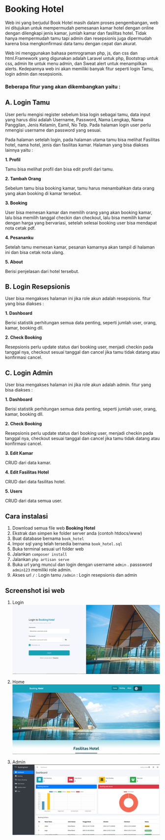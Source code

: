 # **Booking Hotel**

Web ini yang berjudul Book Hotel masih dalam proses pengembangan, web ini ditujukan untuk mempermudah pemesanan kamar hotel dengan online dengan dilengkapi jenis kamar, jumlah kamar dan fasilitas hotel. Tidak hanya mempermudah tamu tapi admin dan resepsionis juga dipermudah karena bisa mengkonfirmasi data tamu dengan cepat dan akurat.

Web ini menggunakan bahasa pemrograman php, js, dan css dan html.Framework yang digunakan adalah Laravel untuk php, Bootstrap untuk css, admin lte untuk menu admin, dan Sweat alert untuk menampilkan alerts. Kedepannya web ini akan memiliki banyak fitur seperti login Tamu, login admin dan resepsionis.

### **Beberapa fitur yang akan dikembangkan yaitu :**

## **A. Login Tamu**

User perlu mengisi register sebelum bisa login sebagai tamu, data input yang harus diisi adalah Username, Password, Nama Lengkap, Nama Panggilan, Jenis Kelamin, Eamil, No Telp. Pada halaman login user perlu nmengisi username dan password yang sesuai.

Pada halaman setelah login, pada halaman utama tamu bisa melihat Fasilitas hotel, nama hotel, jenis dan fasilitas kamar. Halaman yang bisa diakses lainnya yaitu :

**1. Profil**

Tamu bisa melihat profil dan bisa edit profil dari tamu.

**2. Tambah Orang**

Sebelum tamu bisa booking kamar, tamu harus menambahkan data orang yang akan booking di kamar tersebut.

**3. Booking**

User bisa memesan kamar dan memilih orang yang akan booking kamar, lalu bisa memilih tanggal checkin dan checkout, lalu bisa memilih kamar dengan harga yang bervariasi, setelah selesai booking user bisa mendapat nota cetak pdf.

**4. Pesananku**

Setelah tamu memesan kamar, pesanan kamarnya akan tampil di halaman ini dan bisa cetak nota ulang.

**5. About**

Berisi penjelasan dari hotel tersebut.

  
  

## **B. Login Resepsionis**

User bisa mengakses halaman ini jika role akun adalah resepsionis. fitur yang bisa diakses :

**1. Dashboard**

Berisi statistik perhitungan semua data penting, seperti jumlah user, orang, kamar, booking dll.

**2. Check Booking**

Resepsionis perlu update status dari booking user, menjadi checkin pada tanggal nya, checkout sesuai tanggal dan cancel jika tamu tidak datang atau konfirmasi cancel.

  
  

## **C. Login Admin**

User bisa mengakses halaman ini jika role akun adalah admin. fitur yang bisa diakses :

**1. Dashboard**

Berisi statistik perhitungan semua data penting, seperti jumlah user, orang, kamar, booking dll.

**2. Check Booking**

Resepsionis perlu update status dari booking user, menjadi checkin pada tanggal nya, checkout sesuai tanggal dan cancel jika tamu tidak datang atau konfirmasi cancel.

**3. Edit Kamar**

CRUD dari data kamar.

**4. Edit Fasilitas Hotel**

CRUD dari data fasilitas hotel.

**5. Users**

CRUD dari data semua user.
  

## **Cara instalasi**

1. Download semua file web **Booking Hotel**
2. Ekstrak dan simpen ke folder server anda (contoh htdocs/www)
3. Buat database bernama `book_hotel`
4. Impor sql yang telah tersedia bernama `book_hotel.sql`
5. Buka terminal sesuai url folder web
6. Jalankan `composer install`
7. Jalankan `php artisan serve`
8. Buka url yang muncul dan login dengan username `admin` . passsword `admin123` memiliki role admin.
9. Akses url
`/` : Login tamu
`/admin` :  Login resepsionis dan admin


## **Screenshot isi web**

1. Login
![Login](public/images/screenshoot/SSLogin.png)

2. Home
![Home](public/images/screenshoot/SSHome.png)

3. Admin
![admin](public/images/screenshoot/SSAdmin.png)
